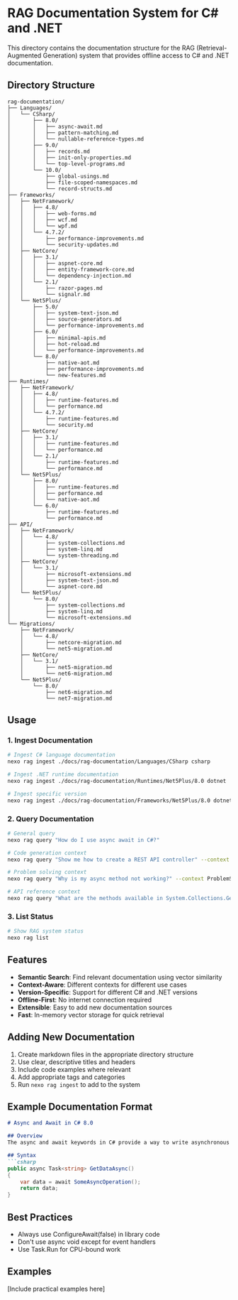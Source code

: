 # RAG Documentation System for C# and .NET

This directory contains the documentation structure for the RAG (Retrieval-Augmented Generation) system that provides offline access to C# and .NET documentation.

## Directory Structure

```
rag-documentation/
├── Languages/
│   └── CSharp/
│       ├── 8.0/
│       │   ├── async-await.md
│       │   ├── pattern-matching.md
│       │   └── nullable-reference-types.md
│       ├── 9.0/
│       │   ├── records.md
│       │   ├── init-only-properties.md
│       │   └── top-level-programs.md
│       └── 10.0/
│           ├── global-usings.md
│           ├── file-scoped-namespaces.md
│           └── record-structs.md
├── Frameworks/
│   ├── NetFramework/
│   │   ├── 4.8/
│   │   │   ├── web-forms.md
│   │   │   ├── wcf.md
│   │   │   └── wpf.md
│   │   └── 4.7.2/
│   │       ├── performance-improvements.md
│   │       └── security-updates.md
│   ├── NetCore/
│   │   ├── 3.1/
│   │   │   ├── aspnet-core.md
│   │   │   ├── entity-framework-core.md
│   │   │   └── dependency-injection.md
│   │   └── 2.1/
│   │       ├── razor-pages.md
│   │       └── signalr.md
│   └── Net5Plus/
│       ├── 5.0/
│       │   ├── system-text-json.md
│       │   ├── source-generators.md
│       │   └── performance-improvements.md
│       ├── 6.0/
│       │   ├── minimal-apis.md
│       │   ├── hot-reload.md
│       │   └── performance-improvements.md
│       └── 8.0/
│           ├── native-aot.md
│           ├── performance-improvements.md
│           └── new-features.md
├── Runtimes/
│   ├── NetFramework/
│   │   ├── 4.8/
│   │   │   ├── runtime-features.md
│   │   │   └── performance.md
│   │   └── 4.7.2/
│   │       ├── runtime-features.md
│   │       └── security.md
│   ├── NetCore/
│   │   ├── 3.1/
│   │   │   ├── runtime-features.md
│   │   │   └── performance.md
│   │   └── 2.1/
│   │       ├── runtime-features.md
│   │       └── performance.md
│   └── Net5Plus/
│       ├── 8.0/
│       │   ├── runtime-features.md
│       │   ├── performance.md
│       │   └── native-aot.md
│       └── 6.0/
│           ├── runtime-features.md
│           └── performance.md
├── API/
│   ├── NetFramework/
│   │   └── 4.8/
│   │       ├── system-collections.md
│   │       ├── system-linq.md
│   │       └── system-threading.md
│   ├── NetCore/
│   │   └── 3.1/
│   │       ├── microsoft-extensions.md
│   │       ├── system-text-json.md
│   │       └── aspnet-core.md
│   └── Net5Plus/
│       └── 8.0/
│           ├── system-collections.md
│           ├── system-linq.md
│           └── microsoft-extensions.md
└── Migrations/
    ├── NetFramework/
    │   └── 4.8/
    │       ├── netcore-migration.md
    │       └── net5-migration.md
    ├── NetCore/
    │   └── 3.1/
    │       ├── net5-migration.md
    │       └── net6-migration.md
    └── Net5Plus/
        └── 8.0/
            ├── net6-migration.md
            └── net7-migration.md
```

## Usage

### 1. Ingest Documentation
```bash
# Ingest C# language documentation
nexo rag ingest ./docs/rag-documentation/Languages/CSharp csharp

# Ingest .NET runtime documentation
nexo rag ingest ./docs/rag-documentation/Runtimes/Net5Plus/8.0 dotnet

# Ingest specific version
nexo rag ingest ./docs/rag-documentation/Frameworks/Net5Plus/8.0 dotnet
```

### 2. Query Documentation
```bash
# General query
nexo rag query "How do I use async await in C#?"

# Code generation context
nexo rag query "Show me how to create a REST API controller" --context CodeGeneration

# Problem solving context
nexo rag query "Why is my async method not working?" --context ProblemSolving

# API reference context
nexo rag query "What are the methods available in System.Collections.Generic.List?" --context APIReference
```

### 3. List Status
```bash
# Show RAG system status
nexo rag list
```

## Features

- **Semantic Search**: Find relevant documentation using vector similarity
- **Context-Aware**: Different contexts for different use cases
- **Version-Specific**: Support for different C# and .NET versions
- **Offline-First**: No internet connection required
- **Extensible**: Easy to add new documentation sources
- **Fast**: In-memory vector storage for quick retrieval

## Adding New Documentation

1. Create markdown files in the appropriate directory structure
2. Use clear, descriptive titles and headers
3. Include code examples where relevant
4. Add appropriate tags and categories
5. Run `nexo rag ingest` to add to the system

## Example Documentation Format

```markdown
# Async and Await in C# 8.0

## Overview
The async and await keywords in C# provide a way to write asynchronous code that looks like synchronous code.

## Syntax
```csharp
public async Task<string> GetDataAsync()
{
    var data = await SomeAsyncOperation();
    return data;
}
```

## Best Practices
- Always use ConfigureAwait(false) in library code
- Don't use async void except for event handlers
- Use Task.Run for CPU-bound work

## Examples
[Include practical examples here]
```
